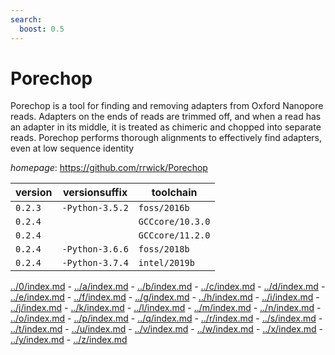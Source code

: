 ```yaml
---
search:
  boost: 0.5
---
```

# Porechop

Porechop is a tool for finding and removing adapters from Oxford Nanopore reads.  Adapters on the ends of reads are trimmed off, and when a read has an adapter in its middle,  it is treated as chimeric and chopped into separate reads. Porechop performs thorough alignments  to effectively find adapters, even at low sequence identity

*homepage*: <https://github.com/rrwick/Porechop>

version | versionsuffix | toolchain
--------|---------------|----------
``0.2.3`` | ``-Python-3.5.2`` | ``foss/2016b``
``0.2.4`` |  | ``GCCcore/10.3.0``
``0.2.4`` |  | ``GCCcore/11.2.0``
``0.2.4`` | ``-Python-3.6.6`` | ``foss/2018b``
``0.2.4`` | ``-Python-3.7.4`` | ``intel/2019b``

[../0/index.md](0) - [../a/index.md](a) - [../b/index.md](b) - [../c/index.md](c) - [../d/index.md](d) - [../e/index.md](e) - [../f/index.md](f) - [../g/index.md](g) - [../h/index.md](h) - [../i/index.md](i) - [../j/index.md](j) - [../k/index.md](k) - [../l/index.md](l) - [../m/index.md](m) - [../n/index.md](n) - [../o/index.md](o) - [../p/index.md](p) - [../q/index.md](q) - [../r/index.md](r) - [../s/index.md](s) - [../t/index.md](t) - [../u/index.md](u) - [../v/index.md](v) - [../w/index.md](w) - [../x/index.md](x) - [../y/index.md](y) - [../z/index.md](z)

